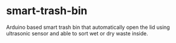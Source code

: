 # smart-trash-bin
Arduino based smart trash bin that automatically open the lid using ultrasonic sensor and able to sort wet or dry waste inside.
